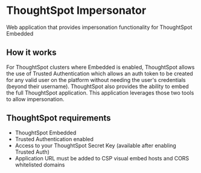 # ThoughtSpot Impersonator

Web application that provides impersonation functionality for ThoughtSpot Embedded

## How it works

For ThoughtSpot clusters where Embedded is enabled, ThoughtSpot allows the use of Trusted Authentication which allows an auth token to be created for any valid user on the platform without needing the user's credentials (beyond their username). ThoughtSpot also provides the ability to embed the full ThoughtSpot application. This application leverages those two tools to allow impersonation.

## ThoughtSpot requirements

- ThoughtSpot Embedded
- Trusted Authentication enabled
- Access to your ThoughtSpot Secret Key (available after enabling Trusted Auth)
- Application URL must be added to CSP visual embed hosts and CORS whitelisted domains

